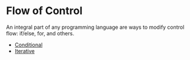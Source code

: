 # Flow of Control

An integral part of any programming language are ways to modify control flow: if/else, for, and others.

- [Conditional](/js-by-example-for-noob/flow-of-control/conditional.md)
- [Iterative](/js-by-example-for-noob/flow-of-control/iterative.md)
